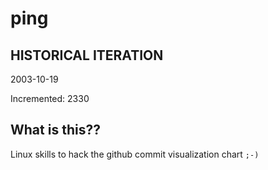 # ping

## HISTORICAL ITERATION
2003-10-19

Incremented: 2330

## What is this?? 
Linux skills to hack the github commit visualization chart `;-)`
